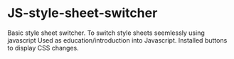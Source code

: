 # JS-style-sheet-switcher
Basic style sheet switcher.
To switch style sheets seemlessly using javascript
Used as education/introduction into Javascript.
Installed buttons to display CSS changes.